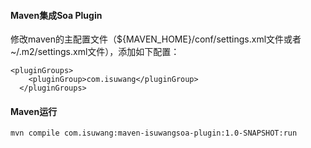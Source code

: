 #### Maven集成Soa Plugin
修改maven的主配置文件（${MAVEN_HOME}/conf/settings.xml文件或者 ~/.m2/settings.xml文件），添加如下配置：

```
<pluginGroups>
    <pluginGroup>com.isuwang</pluginGroup>
  </pluginGroups>
```

#### Maven运行

```
mvn compile com.isuwang:maven-isuwangsoa-plugin:1.0-SNAPSHOT:run
```
